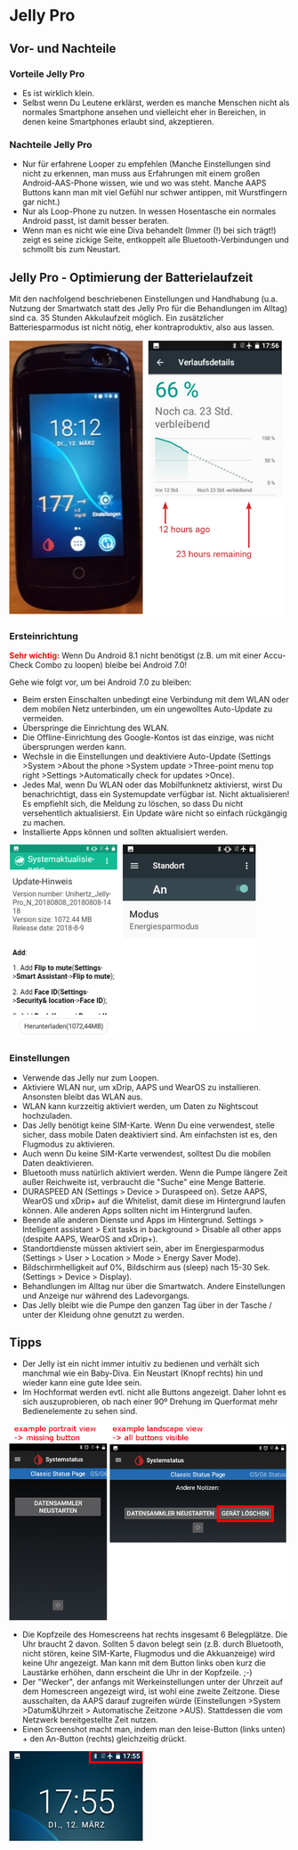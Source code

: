 # Jelly Pro

## Vor- und Nachteile

### Vorteile Jelly Pro

* Es ist wirklich klein.
* Selbst wenn Du Leutene erklärst, werden es manche Menschen nicht als normales Smartphone ansehen und vielleicht eher in Bereichen, in denen keine Smartphones erlaubt sind, akzeptieren.

### Nachteile Jelly Pro

* Nur für erfahrene Looper zu empfehlen (Manche Einstellungen sind nicht zu erkennen, man muss aus Erfahrungen mit einem großen Android-AAS-Phone wissen, wie und wo was steht. Manche AAPS Buttons kann man mit viel Gefühl nur schwer antippen, mit Wurstfingern gar nicht.)
* Nur als Loop-Phone zu nutzen. In wessen Hosentasche ein normales Android passt, ist damit besser beraten. 
* Wenn man es nicht wie eine Diva behandelt (Immer (!) bei sich trägt!) zeigt es seine zickige Seite, entkoppelt alle Bluetooth-Verbindungen und schmollt bis zum Neustart. 

## Jelly Pro - Optimierung der Batterielaufzeit

Mit den nachfolgend beschriebenen Einstellungen und Handhabung (u.a. Nutzung der Smartwatch statt des Jelly Pro für die Behandlungen im Alltag) sind ca. 35 Stunden Akkulaufzeit möglich. Ein zusätzlicher Batteriesparmodus ist nicht nötig, eher kontraproduktiv, also aus lassen.

![Jelly Smartphone](../images/jelly_01.jpg)

### Ersteinrichtung

<b><font color="#FF0000">Sehr wichtig:</b></font> Wenn Du Android 8.1 nicht benötigst (z.B. um mit einer Accu-Check Combo zu loopen) bleibe bei Android 7.0!

Gehe wie folgt vor, um bei Android 7.0 zu bleiben:

* Beim ersten Einschalten unbedingt eine Verbindung mit dem WLAN oder dem mobilen Netz unterbinden, um ein ungewolltes Auto-Update zu vermeiden.
* Überspringe die Einrichtung des WLAN.
* Die Offline-Einrichtung des Google-Kontos ist das einzige, was nicht übersprungen werden kann.
* Wechsle in die Einstellungen und deaktiviere Auto-Update (Settings >System >About the phone >System update >Three-point menu top right >Settings >Automatically check for updates >Once).
* Jedes Mal, wenn Du WLAN oder das Mobilfunknetz aktivierst, wirst Du benachrichtigt, dass ein Systemupdate verfügbar ist. Nicht aktualisieren! Es empfiehlt sich, die Meldung zu löschen, so dass Du nicht versehentlich aktualisierst. Ein Update wäre nicht so einfach rückgängig zu machen. 
* Installierte Apps können und sollten aktualisiert werden.

![Jelly Einstellungen](../images/jelly_02.jpg)

### Einstellungen

* Verwende das Jelly nur zum Loopen.
* Aktiviere WLAN nur, um xDrip, AAPS und WearOS zu installieren. Ansonsten bleibt das WLAN aus. 
* WLAN kann kurzzeitig aktiviert werden, um Daten zu Nightscout hochzuladen.
* Das Jelly benötigt keine SIM-Karte. Wenn Du eine verwendest, stelle sicher, dass mobile Daten deaktiviert sind. Am einfachsten ist es, den Flugmodus zu aktivieren.
* Auch wenn Du keine SIM-Karte verwendest, solltest Du die mobilen Daten deaktivieren.
* Bluetooth muss natürlich aktiviert werden. Wenn die Pumpe längere Zeit außer Reichweite ist, verbraucht die "Suche" eine Menge Batterie.
* DURASPEED AN (Settings > Device > Duraspeed on). Setze AAPS, WearOS und xDrip+ auf die Whitelist, damit diese im Hintergrund laufen können. Alle anderen Apps sollten nicht im Hintergrund laufen.
* Beende alle anderen Dienste und Apps im Hintergrund. Settings > Intelligent assistant > Exit tasks in background > Disable all other apps (despite AAPS, WearOS and xDrip+).
* Standortdienste müssen aktiviert sein, aber im Energiesparmodus (Settings > User > Location > Mode > Energy Saver Mode).
* Bildschirmhelligkeit auf 0%, Bildschirm aus (sleep) nach 15-30 Sek. (Settings > Device > Display).
* Behandlungen im Alltag nur über die Smartwatch. Andere Einstellungen und Anzeige nur während des Ladevorgangs. 
* Das Jelly bleibt wie die Pumpe den ganzen Tag über in der Tasche / unter der Kleidung ohne genutzt zu werden.

## Tipps

* Der Jelly ist ein nicht immer intuitiv zu bedienen und verhält sich manchmal wie ein Baby-Diva. Ein Neustart (Knopf rechts) hin und wieder kann eine gute Idee sein.
* Im Hochformat werden evtl. nicht alle Buttons angezeigt. Daher lohnt es sich auszuprobieren, ob nach einer 90º Drehung im Querformat mehr Bedienelemente zu sehen sind.

![Jelly Hoch- und Querformat](../images/jelly_04.jpg)

* Die Kopfzeile des Homescreens hat rechts insgesamt 6 Belegplätze. Die Uhr braucht 2 davon. Sollten 5 davon belegt sein (z.B. durch Bluetooth, nicht stören, keine SIM-Karte, Flugmodus und die Akkuanzeige) wird keine Uhr angezeigt. Man kann mit dem Button links oben kurz die Laustärke erhöhen, dann erscheint die Uhr in der Kopfzeile. ;-)
* Der "Wecker", der anfangs mit Werkeinstellungen unter der Uhrzeit auf dem Homescreen angezeigt wird, ist wohl eine zweite Zeitzone. Diese ausschalten, da AAPS darauf zugreifen würde (Einstellungen >System >Datum&Uhrzeit > Automatische Zeitzone >AUS). Stattdessen die vom Netzwerk bereitgestellte Zeit nutzen.
* Einen Screenshot macht man, indem man den leise-Button (links unten) + den An-Button (rechts) gleichzeitig drückt. 

![Jelly Kopfzeile Homescreen](../images/jelly_03.png)